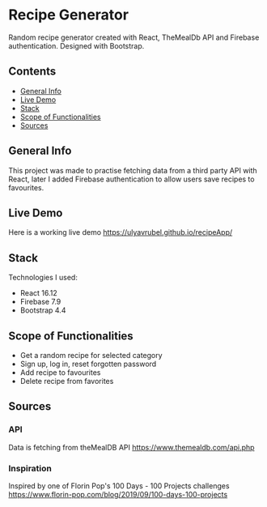 # Recipe Generator
Random recipe generator created with React, TheMealDb API and Firebase authentication. Designed with Bootstrap.

## Contents
* [General Info](#general-info)
* [Live Demo](#live-demo)
* [Stack](#stack)
* [Scope of Functionalities](#scope-of-functionalities)
* [Sources](#sources)

## General Info
This project was made to practise fetching data from a third party API with React, later I added Firebase authentication to allow users save recipes to favourites.

## Live Demo
Here is a working live demo https://ulyavrubel.github.io/recipeApp/

## Stack
Technologies I used:
- React 16.12
- Firebase 7.9
- Bootstrap 4.4

## Scope of Functionalities
- Get a random recipe for selected category
- Sign up, log in, reset forgotten password
- Add recipe to favourites
- Delete recipe from favorites

## Sources

### API 
Data is fetching from theMealDB API https://www.themealdb.com/api.php

### Inspiration
Inspired by one of Florin Pop's 100 Days - 100 Projects challenges 
https://www.florin-pop.com/blog/2019/09/100-days-100-projects
